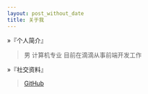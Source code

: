 ```yaml
---
layout: post_without_date
title: 关于我
---
```


&raquo;『个人简介』

> 男 计算机专业 目前在滴滴从事前端开发工作  

&raquo;『社交资料』

>  [GitHub](http://github.com/ygxqqx)

